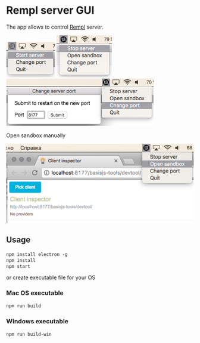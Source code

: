 
# Rempl server GUI

The app allows to control [Rempl](https://github.com/rempl/rempl) server.

<img width="131" alt="stsrt" src="./docs/screenshots/start.png"/>
<img width="149" alt="stsrt" src="./docs/screenshots/stop.png"/>

<img width="396" alt="stsrt" src="./docs/screenshots/change_port.png"/>

Open sandbox manually

<img width="506" alt="stsrt" src="./docs/screenshots/sandbox.png"/>

## Usage

```shell
npm install electron -g
npm install
npm start
```
or create executable file for your OS

### Mac OS executable
```bash
npm run build
```

### Windows executable
```bash
npm run build-win
```
